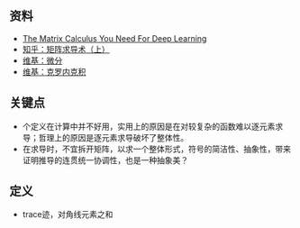 ## 资料
- [The Matrix Calculus You Need For Deep Learning](https://arxiv.org/pdf/1802.01528v2.pdf)
- [知乎：矩阵求导术（上）](https://zhuanlan.zhihu.com/p/24709748)
- [维基：微分](https://zh.wikipedia.org/wiki/%E5%BE%AE%E5%88%86)
- [维基：克罗内克积](https://zh.wikipedia.org/wiki/%E5%85%8B%E7%BD%97%E5%86%85%E5%85%8B%E7%A7%AF)


## 关键点
- 个定义在计算中并不好用，实用上的原因是在对较复杂的函数难以逐元素求导；哲理上的原因是逐元素求导破坏了整体性。
- 在求导时，不宜拆开矩阵，以求一个整体形式，符号的简洁性、抽象性，带来证明推导的连贯统一协调性，也是一种抽象美？


## 定义
- trace迹，对角线元素之和
